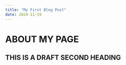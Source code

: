 ```yaml
---
title: "My First Blog Post"
date: 2024-11-19
---
```


# ABOUT MY PAGE
## THIS IS A DRAFT SECOND HEADING
